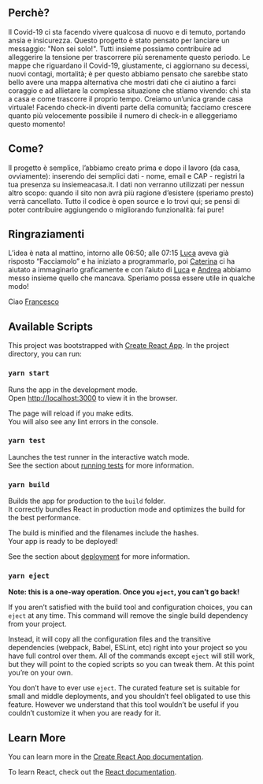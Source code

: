 ## Perchè?
Il Covid-19 ci sta facendo vivere qualcosa di nuovo e di temuto, portando ansia e insicurezza. Questo progetto è stato pensato per lanciare un messaggio: "Non sei solo!". Tutti insieme possiamo contribuire ad alleggerire la tensione per trascorrere più serenamente questo periodo.
Le mappe che riguardano il Covid-19, giustamente, ci aggiornano su decessi, nuovi contagi, mortalità; è per questo abbiamo pensato che sarebbe stato bello avere una mappa alternativa che mostri dati che ci aiutino a farci coraggio e ad allietare la complessa situazione che stiamo vivendo: chi sta a casa e come trascorre il proprio tempo.
Creiamo un’unica grande casa virtuale! Facendo check-in diventi parte della comunità; facciamo crescere quanto più velocemente possibile il numero di check-in e alleggeriamo questo momento!
## Come?
Il progetto è semplice, l’abbiamo creato prima e dopo il lavoro (da casa, ovviamente): inserendo dei semplici dati - nome, email e CAP - registri la tua presenza su insiemeacasa.it. I dati non verranno utilizzati per nessun altro scopo: quando il sito non avrà più ragione d’esistere (speriamo presto) verrà cancellato. Tutto il codice è open source e lo trovi qui; se pensi di poter contribuire aggiungendo o migliorando funzionalità: fai pure!
## Ringraziamenti
L’idea è nata al mattino, intorno alle 06:50; alle 07:15 [Luca](https://www.linkedin.com/in/luca-simonetti/) aveva già risposto “Facciamolo” e ha iniziato a programmarlo, poi [Caterina](https://www.linkedin.com/in/caterina-marzolla-b5a575a3) ci ha aiutato a immaginarlo graficamente e con l’aiuto di [Luca](https://www.linkedin.com/in/lucalorenzinivittorio/) e [Andrea](https://www.instagram.com/andreaferraroyo/) abbiamo messo insieme quello che mancava. Speriamo possa essere utile in qualche modo!

Ciao
[Francesco](https://www.linkedin.com/in/frastab/)








## Available Scripts

This project was bootstrapped with [Create React App](https://github.com/facebook/create-react-app). In the project directory, you can run:

### `yarn start`

Runs the app in the development mode.<br />
Open [http://localhost:3000](http://localhost:3000) to view it in the browser.

The page will reload if you make edits.<br />
You will also see any lint errors in the console.

### `yarn test`

Launches the test runner in the interactive watch mode.<br />
See the section about [running tests](https://facebook.github.io/create-react-app/docs/running-tests) for more information.

### `yarn build`

Builds the app for production to the `build` folder.<br />
It correctly bundles React in production mode and optimizes the build for the best performance.

The build is minified and the filenames include the hashes.<br />
Your app is ready to be deployed!

See the section about [deployment](https://facebook.github.io/create-react-app/docs/deployment) for more information.

### `yarn eject`

**Note: this is a one-way operation. Once you `eject`, you can’t go back!**

If you aren’t satisfied with the build tool and configuration choices, you can `eject` at any time. This command will remove the single build dependency from your project.

Instead, it will copy all the configuration files and the transitive dependencies (webpack, Babel, ESLint, etc) right into your project so you have full control over them. All of the commands except `eject` will still work, but they will point to the copied scripts so you can tweak them. At this point you’re on your own.

You don’t have to ever use `eject`. The curated feature set is suitable for small and middle deployments, and you shouldn’t feel obligated to use this feature. However we understand that this tool wouldn’t be useful if you couldn’t customize it when you are ready for it.

## Learn More

You can learn more in the [Create React App documentation](https://facebook.github.io/create-react-app/docs/getting-started).

To learn React, check out the [React documentation](https://reactjs.org/).
